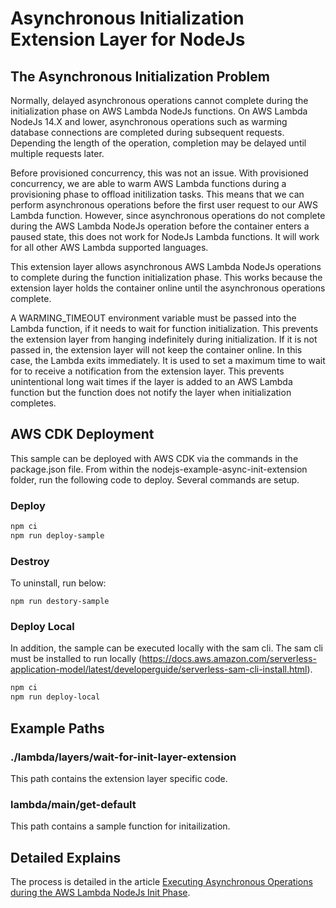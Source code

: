 # Asynchronous Initialization Extension Layer for NodeJs

## The Asynchronous Initialization Problem

Normally, delayed asynchronous operations cannot complete during the initialization phase on AWS Lambda NodeJs functions. On AWS Lambda NodeJs 14.X and lower, asynchronous operations such as warming database connections are completed during subsequent requests. Depending the length of the operation, completion may be delayed until multiple requests later.

Before provisioned concurrency, this was not an issue. With provisioned concurrency, we are able to warm AWS Lambda functions during a provisioning phase to offload initilization tasks. This means that we can perform asynchronous operations before the first user request to our AWS Lambda function. However, since asynchronous operations do not complete during the AWS Lambda NodeJs operation before the container enters a paused state, this does not work for NodeJs Lambda functions. It will work for all other AWS Lambda supported languages.

This extension layer allows asynchronous AWS Lambda NodeJs operations to complete during the function initialization phase. This works because the extension layer holds the container online until the asynchronous operations complete.

A WARMING_TIMEOUT environment variable must be passed into the Lambda function, if it needs to wait for function initialization. This prevents the extension layer from hanging indefinitely during initialization. If it is not passed in, the extension layer will not keep the container online. In this case, the Lambda exits immediately. It is used to set a maximum time to wait for to receive a notification from the extension layer. This prevents unintentional long wait times if the layer is added to an AWS Lambda function but the function does not notify the layer when initialization completes.

## AWS CDK Deployment

This sample can be deployed with AWS CDK via the commands in the package.json file. From within the nodejs-example-async-init-extension folder, run the following code to deploy. Several commands are setup.

### Deploy

```bash
npm ci
npm run deploy-sample
```

### Destroy

To uninstall, run below:

```
npm run destory-sample
```

### Deploy Local

In addition, the sample can be executed locally with the sam cli. The sam cli must be installed to run locally (https://docs.aws.amazon.com/serverless-application-model/latest/developerguide/serverless-sam-cli-install.html).

```bash
npm ci
npm run deploy-local
```

## Example Paths

### ./lambda/layers/wait-for-init-layer-extension

This path contains the extension layer specific code.

### lambda/main/get-default

This path contains a sample function for initailization.

## Detailed Explains

The process is detailed in the article [Executing Asynchronous Operations during the AWS Lambda NodeJs Init Phase](https://barker.tech/aws-lambda-nodejs-async-init-88b5c24af567?source=friends_link&sk=79dbb80045ad97c62f58fa4b74ade68b).
